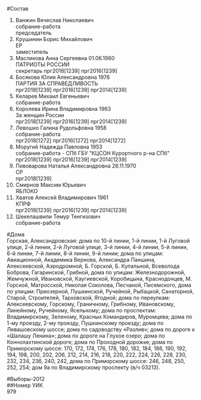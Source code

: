 #Состав  
1. Ванжин Вячеслав Николаевич  
    собрание-работа  
    председатель  
2. Крушинин Борис Михайлович  
    ЕР  
    заместитель  
3. Масликова Анна Сергеевна 01.06.1980  
    ПАТРИОТЫ РОССИИ  
    секретарь прг2018[1239] прг2016[1239]  
4. Босякова Юлия Александровна 1976  
    ПАРТИЯ ЗА СПРАВЕДЛИВОСТЬ  
    прг2018[1239] прг2016[1239] прг2014[1239]  
5. Келарев Михаил Евгеньевич  
    собрание-работа  
6. Королева Ирина Владимировна 1963  
    За женщин России  
    прг2018[1239] прг2016[1239] прг2014[1239]  
7. Левошко Галина Рудольфовна 1958  
    собрание-работа  
    прг2018[1272] прг2016[1272] прг2014[1272]  
8. Моругий Надежда Павловна 1953  
    собрание-работа - СПб ГБУ "КЦСОН Курортного р-на СПб"  
    прг2018[1239] прг2016[1239] прг2014[1239]  
9. Пивоварова Наталья Александровна 26.11.1970  
    СР  
    прг2018[1239]  
10. Смирнов Максим Юрьевич  
    ЯБЛОКО  
11. Хватов Алексей Владимирович 1961  
    КПРФ  
    прг2018[1239] прг2016[1239] прг2014[1239]  
12. Шекелашвили Темур Тенгизович  
    собрание-работа  
  
#Дома  
Горская, Александровская: дома по 10-й линии, 1-й линии, 1-й Луговой улице, 2-й линии, 2-й Луговой улице, 3-й линии, 4-й линии, 5-й линии, 6-й линии, 7-й линии, 8-й линии, 9-й линии; дома по улицам: Авиационной, Академика Вернова, Александра Паншина, Алексеевской, Аэродромной, Б. Горской, Б. Купальной, Всеволода Боброва, Гагаринской, Грибной,  дома по улицам: Железнодорожной, Жемчужной, Ивановской, Каугиевской, Коробицына, Краснодонцев, М. Горской, Матросской, Николая Соколова, Песчаной, Писемского,  дома по улицам: Приозерной, Пушкинской, Ручейной, Рыбацкой, Санаторной, Старой, Строителей, Тарховской,  Ягодной; дома по переулкам: Алексеевскому, Горскому, Граничному, Грибному, Ивановскому, Линейному, Ручейному,  Ясельному; дома по проспектам: Владимирскому, Зеленому, Красных Командиров, Муромцева; дома по 1-му проезду, 2-му проезду, Пушкинскому проезду; дома по Левашовскому шоссе; дома по садоводству «Разлив»; дома по дороге к «Шалашу Ленина»; дома по дороге на Глухое озеро; дома по Коннолахтинской дороге; дома по Проходной дорожке; дома по Приморскому шоссе: 170, 172, 174, 176, 178, 180, 182, 184, 186, 190, 192, 194, 198, 200, 202, 206, 212, 214, 216, 218, 220, 222, 224, 226, 228, 230, 232, 234, 236, 240, 242,  дома по Приморскому шоссе: 246, 248, 250, 252, 254; дом 9а по Владимирскому проспекту (в/ч 03213).  
  
#Выборы-2012  
##Номер УИК  
979  
